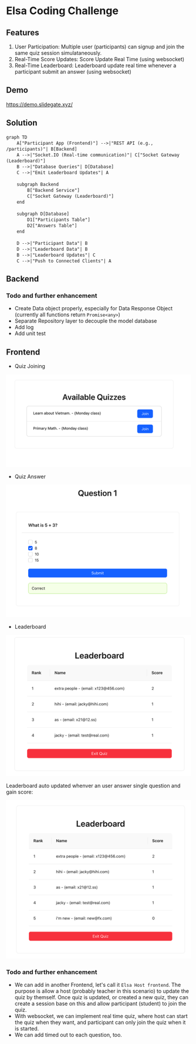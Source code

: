 # Elsa Coding Challenge

## Features

1. User Participation: Multiple user (participants) can signup and join the same quiz session simulataneously.
2. Real-Time Score Updates: Score Update Real Time (using websocket)
3. Real-Time Leaderboard: Leaderboard update real time whenever a participant submit an answer (using websocket)

## Demo

https://demo.slidegate.xyz/

## Solution

``` mermaid
graph TD
    A["Participant App (Frontend)"] -->|"REST API (e.g., /participants)"| B[Backend]
    A -->|"Socket.IO (Real-time communication)"| C["Socket Gateway (Leaderboard)"]
    B -->|"Database Queries"| D[Database]
    C -->|"Emit Leaderboard Updates"| A

    subgraph Backend
        B["Backend Service"]
        C["Socket Gateway (Leaderboard)"]
    end

    subgraph D[Database]
        D1["Participants Table"]
        D2["Answers Table"]
    end

    D -->|"Participant Data"| B
    D -->|"Leaderboard Data"| B
    B -->|"Leaderboard Updates"| C
    C -->|"Push to Connected Clients"| A
```

## Backend
### Todo and further enhancement
- Create Data object properly, especially for Data Response Object (currently all functions return `Promise<any>`)
- Separate Repository layer to decouple the model database
- Add log
- Add unit test
## Frontend

- Quiz Joining

![Quiz Joining](docs/images/quiz-join.png)


- Quiz Answer

![Quiz Answer](docs/images/quiz-answer.png)

- Leaderboard

![Leader board image](docs/images/leaderboard.png)

Leaderboard auto updated whenver an user answer single question and gain score:

![Leader board update](docs/images/leaderboard-update.png
)

### Todo and further enhancement
- We can add in another Frontend, let's call it `Elsa Host frontend`. The purpose is allow a host (probably teacher in this scenario) to update the quiz by themself. Once quiz is updated, or created a new quiz, they can create a session base on this and allow participant (student) to join the quiz.
- With websocket, we can implement real time quiz, where host can start the quiz when they want, and participant can only join the quiz when it is started.
- We can add timed out to each question, too.

